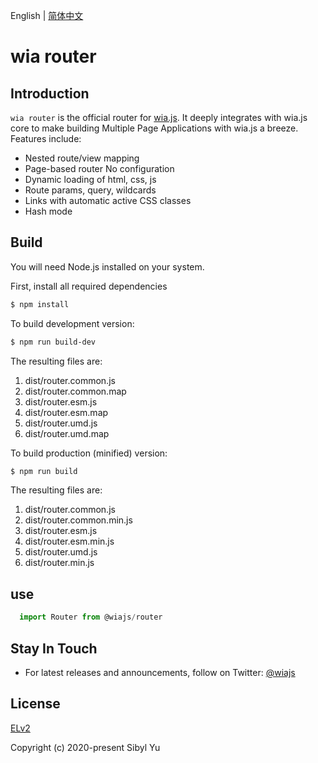 English | [简体中文](./README.CN.md)

# wia router

## Introduction

`wia router` is the official router for [wia.js](https://www.wia.pub). It deeply integrates with wia.js core to make building Multiple Page Applications with wia.js a breeze. Features include:

- Nested route/view mapping
- Page-based router No configuration
- Dynamic loading of html, css, js
- Route params, query, wildcards
- Links with automatic active CSS classes
- Hash mode

## Build

You will need Node.js installed on your system.

First, install all required dependencies

```bash
$ npm install
```

To build development version:

```bash
$ npm run build-dev
```

The resulting files are:

1. dist/router.common.js
2. dist/router.common.map
3. dist/router.esm.js
4. dist/router.esm.map
5. dist/router.umd.js
6. dist/router.umd.map

To build production (minified) version:

```bash
$ npm run build
```

The resulting files are:

1. dist/router.common.js
2. dist/router.common.min.js
3. dist/router.esm.js
4. dist/router.esm.min.js
5. dist/router.umd.js
6. dist/router.min.js

## use

```js
  import Router from @wiajs/router
```

## Stay In Touch

- For latest releases and announcements, follow on Twitter: [@wiajs](https://twitter.com/wiajs)

## License

[ELv2](https://www.elastic.co/cn/licensing/elastic-license)

Copyright (c) 2020-present Sibyl Yu

